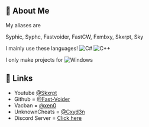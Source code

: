 
## 🚀 About Me
My aliases are

Syphic, Syphc, Fastvoider, FastCW, Fxmbxy, Skxrpt, Sky

I mainly use these languages! 
![C#](https://img.shields.io/badge/C%23-239120?style=for-the-badge&logo=c-sharp&logoColor=white) ![C++](https://img.shields.io/badge/C%2B%2B-00599C?style=for-the-badge&logo=c%2B%2B&logoColor=white)

I only make projects for 
![Windows](https://img.shields.io/badge/Windows-0078D6?style=for-the-badge&logo=windows&logoColor=white)

## 🔗 Links

- Youtube [@Skxrpt](https://youtube.com/@Skxrpt)
- Github = [@Fast-Voider](https://www.github.com/Fast-Voider)
- Vacban = [@xen0](https://vacban.wtf/members/70676/)
- UnknownCheats = [@Cxyd3n](https://www.unknowncheats.me/forum/members/4702196.html)
- Discord Server = [Click here](https://discord.gg/Ds6fsvYTVW)
